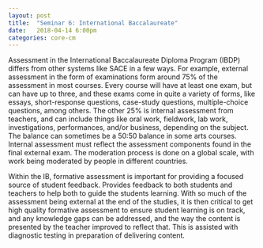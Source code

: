 ```yaml
---
layout: post
title:  "Seminar 6: International Baccalaureate"
date:   2018-04-14 6:00pm
categories: core-cm
---
```

Assessment in the International Baccalaureate Diploma Program (IBDP) differs from other systems like SACE in a few ways. For example, external assessment in the form of examinations form around 75% of the assessment in most courses. Every course will have at least one exam, but can have up to three, and these exams come in quite a variety of forms, like essays, short-response questions, case-study questions, multiple-choice questions, among others. The other 25% is internal assessment from teachers, and can include things like oral work, fieldwork, lab work, investigations, performances, and/or business, depending on the subject. The balance can sometimes be a 50:50 balance in some arts courses. Internal assessment must reflect the assessment components found in the final external exam. The moderation process is done on a global scale, with work being moderated by people in different countries.

Within the IB, formative assessment is important for providing a focused source of student feedback. Provides feedback to both students and teachers to help both to guide the students learning. With so much of the assessment being external at the end of the studies, it is then critical to get high quality formative assessment to ensure student learning is on track, and any knowledge gaps can be addressed, and the way the content is presented by the teacher improved to reflect that. This is assisted with diagnostic testing in preparation of delivering content.